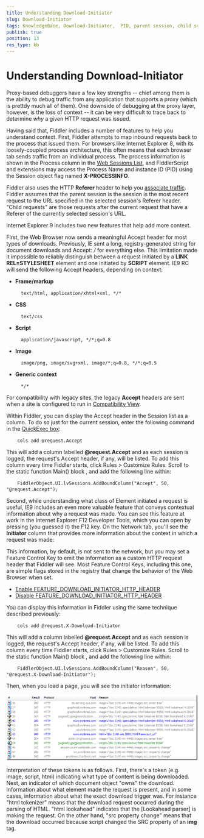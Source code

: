 ```yaml
---
title: Understanding Download-Initiator
slug: Download-Initiator
tags: KnowledgeBase, Download-Initiator,  PID, parent session, child session
publish: true
position: 13
res_type: kb
---
```


Understanding Download-Initiator
================================

Proxy-based debuggers have a few key strengths -- chief among them is the ability to debug traffic from any application that supports a proxy (which is prettdy much all of them). One downside of debugging at the proxy layer, however, is the loss of context -- it can be very difficult to trace back to determine *why* a given HTTP request was issued.

Having said that, Fiddler includes a number of features to help you understand context. First, Fiddler attempts to map inbound requests back to the process that issued them. For browsers like Internet Explorer 8, with its loosely-coupled process architecture, this often means that each browser tab sends traffic from an individual process. The process information is shown in the Process column in the [Web Sessions List][1], and FiddlerScript and extensions may access the Process Name and instance ID (PID) using the Session object flag named **X-PROCESSINFO**.

Fiddler also uses the HTTP **Referer** header to help you [associate traffic][2]. Fiddler assumes that the parent session is the session is the most recent request to the URL specified in the selected session's Referer header. "Child requests" are those requests after the current request that have a Referer of the currently selected session's URL. 

Internet Explorer 9 includes two new features that help add more context.

First, the Web Browser now sends a meaningful Accept header for most types of downloads. Previously, IE sent a long, registry-generated string for document downloads and Accept: */* for everything else. This limitation made it impossible to reliably distinguish between a request initiated by a **LINK REL=STYLESHEET** element and one initiated by **SCRIPT** element. IE9 RC will send the following Accept headers, depending on context:


+ **Frame/markup** 

		text/html, application/xhtml+xml, */*

+ **CSS** 

		text/css

+ **Script** 

		application/javascript, */*;q=0.8

+ **Image**	

		image/png, image/svg+xml, image/*;q=0.8, */*;q=0.5

+ **Generic context**

		*/*

For compatibility with legacy sites, the legacy **Accept** headers are sent when a site is configured to run in [Compatibility View][3].

Within Fiddler, you can display the Accept header in the Session list as a column. To do so just for the current session, enter the following command in the [QuickExec box][4]:

		cols add @request.Accept

This will add a column labelled **@request.Accept** and as each session is logged, the request's Accept header, if any, will be listed. To add this column every time Fiddler starts, click Rules > Customize Rules. Scroll to the static function Main() block , and add the following line within:

		FiddlerObject.UI.lvSessions.AddBoundColumn("Accept", 50, "@request.Accept");

Second, while understanding what class of Element initiated a request is useful, IE9 includes an even more valuable feature that conveys contextual information about why a request was made. You can see this feature at work in the Internet Explorer F12 Developer Tools, which you can open by pressing (you guessed it) the F12 key. On the Network tab, you'll see the **Initiator** column that provides more information about the context in which a request was made:



This information, by default, is not sent to the network, but you may set a Feature Control Key to emit the information as a custom HTTP request header that Fiddler will see. Most Feature Control Keys, including this one, are simple flags stored in the registry that change the behavior of the Web Browser when set.

+ [Enable FEATURE_DOWNLOAD_INITIATOR_HTTP_HEADER][7]
+ [Disable FEATURE_DOWNLOAD_INITIATOR_HTTP_HEADER][8]

You can display this information in Fiddler using the same technique described previously:

		cols add @request.X-Download-Initiator

This will add a column labelled **@request.Accept** and as each session is logged, the request's Accept header, if any, will be listed. To add this column every time Fiddler starts, click Rules > Customize Rules. Scroll to the static function Main() block , and add the following line within:

		FiddlerObject.UI.lvSessions.AddBoundColumn("Reason", 50, "@request.X-Download-Initiator");

Then, when you load a page, you will see the initiator information:

![Reason Column][5]

Interpretation of these tokens is as follows. First, there's a token (e.g. image, script, html) indicating what type of content is being downloaded. Next, an indicator of which document object "owns" the download. Information about what element made the request is present, and in some cases, information about what the exact download trigger was. For instance "html tokenizer" means that the download request occurred during the parsing of HTML. "html lookahead" indicates that the [Lookahead parser] is making the request. On the other hand, "src property change" means that the download occurred because script changed the SRC property of an **img** tag.

[1]: ../Observe-Traffic/Tasks/ViewSessionSummary
[2]: ../Observe-Traffic/Tasks/ParentChild
[3]: https://blogs.msdn.com/b/patricka/archive/2010/09/16/if-i-m-using-internet-explorer-9-beta-what-should-i-do-if-a-site-is-broken-or-hangs-or-crashes-etc.aspx
[4]: ./QuickExec
[5]: ../images/Download-Initiator/Download-Initiator.png
[6]: https://blogs.msdn.com/b/ieinternals/archive/2010/04/01/ie8-lookahead-downloader-fixed.aspx
[7]: https://www.fiddler2.com/dl/EnableDownloadInitiator.reg
[8]: http://www.fiddlerbook.com/dl/DisableDownloadInitiator.reg
